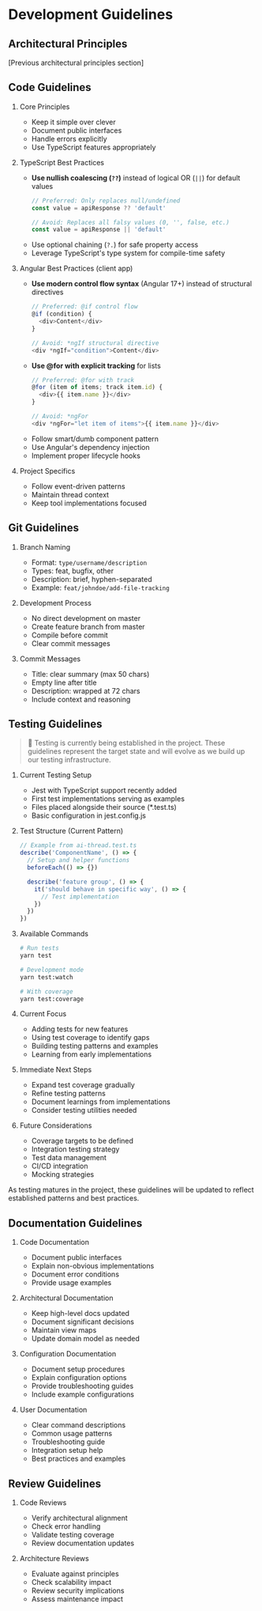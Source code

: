 # Development Guidelines

## Architectural Principles

[Previous architectural principles section]

## Code Guidelines

1. Core Principles
   - Keep it simple over clever
   - Document public interfaces
   - Handle errors explicitly
   - Use TypeScript features appropriately

2. TypeScript Best Practices
   - **Use nullish coalescing (`??`)** instead of logical OR (`||`) for default values
     ```typescript
     // Preferred: Only replaces null/undefined
     const value = apiResponse ?? 'default'

     // Avoid: Replaces all falsy values (0, '', false, etc.)
     const value = apiResponse || 'default'
     ```
   - Use optional chaining (`?.`) for safe property access
   - Leverage TypeScript's type system for compile-time safety

3. Angular Best Practices (client app)
   - **Use modern control flow syntax** (Angular 17+) instead of structural directives
     ```typescript
     // Preferred: @if control flow
     @if (condition) {
       <div>Content</div>
     }

     // Avoid: *ngIf structural directive
     <div *ngIf="condition">Content</div>
     ```
   - **Use @for with explicit tracking** for lists
     ```typescript
     // Preferred: @for with track
     @for (item of items; track item.id) {
       <div>{{ item.name }}</div>
     }

     // Avoid: *ngFor
     <div *ngFor="let item of items">{{ item.name }}</div>
     ```
   - Follow smart/dumb component pattern
   - Use Angular's dependency injection
   - Implement proper lifecycle hooks

4. Project Specifics
   - Follow event-driven patterns
   - Maintain thread context
   - Keep tool implementations focused

## Git Guidelines

1. Branch Naming
   - Format: `type/username/description`
   - Types: feat, bugfix, other
   - Description: brief, hyphen-separated
   - Example: `feat/johndoe/add-file-tracking`

2. Development Process
   - No direct development on master
   - Create feature branch from master
   - Compile before commit
   - Clear commit messages

3. Commit Messages
   - Title: clear summary (max 50 chars)
   - Empty line after title
   - Description: wrapped at 72 chars
   - Include context and reasoning

## Testing Guidelines

> 🚧 Testing is currently being established in the project. These guidelines represent the target state and will evolve
> as we build up our testing infrastructure.

1. Current Testing Setup
   - Jest with TypeScript support recently added
   - First test implementations serving as examples
   - Files placed alongside their source (*.test.ts)
   - Basic configuration in jest.config.js

2. Test Structure (Current Pattern)
   ```typescript
   // Example from ai-thread.test.ts
   describe('ComponentName', () => {
     // Setup and helper functions
     beforeEach(() => {})

     describe('feature group', () => {
       it('should behave in specific way', () => {
         // Test implementation
       })
     })
   })
   ```

3. Available Commands
   ```bash
   # Run tests
   yarn test

   # Development mode
   yarn test:watch

   # With coverage
   yarn test:coverage
   ```

4. Current Focus
   - Adding tests for new features
   - Using test coverage to identify gaps
   - Building testing patterns and examples
   - Learning from early implementations

5. Immediate Next Steps
   - Expand test coverage gradually
   - Refine testing patterns
   - Document learnings from implementations
   - Consider testing utilities needed

6. Future Considerations
   - Coverage targets to be defined
   - Integration testing strategy
   - Test data management
   - CI/CD integration
   - Mocking strategies

As testing matures in the project, these guidelines will be updated to reflect established patterns and best practices.

## Documentation Guidelines

1. Code Documentation
   - Document public interfaces
   - Explain non-obvious implementations
   - Document error conditions
   - Provide usage examples

2. Architectural Documentation
   - Keep high-level docs updated
   - Document significant decisions
   - Maintain view maps
   - Update domain model as needed

3. Configuration Documentation
   - Document setup procedures
   - Explain configuration options
   - Provide troubleshooting guides
   - Include example configurations

4. User Documentation
   - Clear command descriptions
   - Common usage patterns
   - Troubleshooting guide
   - Integration setup help
   - Best practices and examples

## Review Guidelines

1. Code Reviews
   - Verify architectural alignment
   - Check error handling
   - Validate testing coverage
   - Review documentation updates

2. Architecture Reviews
   - Evaluate against principles
   - Check scalability impact
   - Review security implications
   - Assess maintenance impact
